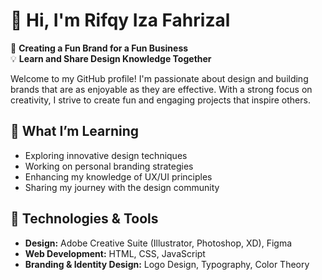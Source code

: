 # 👋 Hi, I'm Rifqy Iza Fahrizal

🎨 **Creating a Fun Brand for a Fun Business**  
💡 **Learn and Share Design Knowledge Together**

Welcome to my GitHub profile! I'm passionate about design and building brands that are as enjoyable as they are effective. With a strong focus on creativity, I strive to create fun and engaging projects that inspire others.

## 🌱 What I’m Learning
- Exploring innovative design techniques
- Working on personal branding strategies
- Enhancing my knowledge of UX/UI principles
- Sharing my journey with the design community

## 🔧 Technologies & Tools
- **Design:** Adobe Creative Suite (Illustrator, Photoshop, XD), Figma
- **Web Development:** HTML, CSS, JavaScript
- **Branding & Identity Design:** Logo Design, Typography, Color Theory

